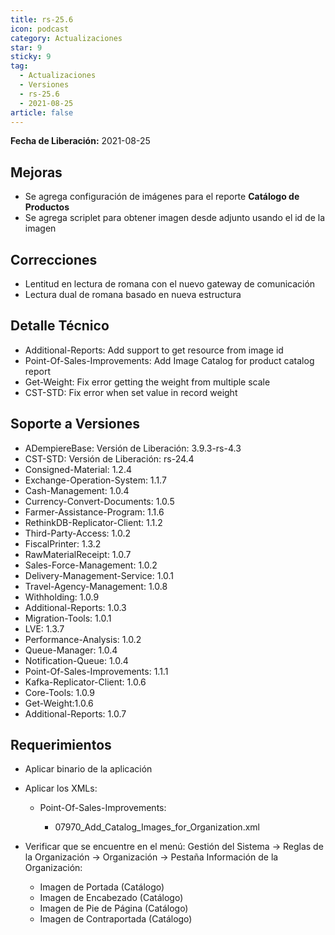 ```yaml
---
title: rs-25.6
icon: podcast
category: Actualizaciones
star: 9
sticky: 9
tag:
  - Actualizaciones
  - Versiones
  - rs-25.6
  - 2021-08-25
article: false
---
```


**Fecha de Liberación:** 2021-08-25

## Mejoras

- Se agrega configuración de imágenes para el reporte **Catálogo de Productos**
- Se agrega scriplet para obtener imagen desde adjunto usando el id de la imagen

## Correcciones

- Lentitud en lectura de romana con el nuevo gateway de comunicación
- Lectura dual de romana basado en nueva estructura

## Detalle Técnico

- Additional-Reports: Add support to get resource from image id
- Point-Of-Sales-Improvements: Add Image Catalog for product catalog report
- Get-Weight: Fix error getting the weight from multiple scale
- CST-STD: Fix error when set value in record weight

## Soporte a Versiones

- ADempiereBase: Versión de Liberación: 3.9.3-rs-4.3
- CST-STD: Versión de Liberación: rs-24.4
- Consigned-Material: 1.2.4
- Exchange-Operation-System: 1.1.7
- Cash-Management: 1.0.4
- Currency-Convert-Documents: 1.0.5
- Farmer-Assistance-Program: 1.1.6
- RethinkDB-Replicator-Client: 1.1.2
- Third-Party-Access: 1.0.2
- FiscalPrinter: 1.3.2
- RawMaterialReceipt: 1.0.7
- Sales-Force-Management: 1.0.2
- Delivery-Management-Service: 1.0.1
- Travel-Agency-Management: 1.0.8
- Withholding: 1.0.9
- Additional-Reports: 1.0.3
- Migration-Tools: 1.0.1
- LVE: 1.3.7
- Performance-Analysis: 1.0.2
- Queue-Manager: 1.0.4
- Notification-Queue: 1.0.4
- Point-Of-Sales-Improvements: 1.1.1
- Kafka-Replicator-Client: 1.0.6
- Core-Tools: 1.0.9
- Get-Weight:1.0.6
- Additional-Reports: 1.0.7

## Requerimientos

- Aplicar binario de la aplicación

- Aplicar los XMLs:
  
  - Point-Of-Sales-Improvements:
  
    - 07970_Add_Catalog_Images_for_Organization.xml
  
- Verificar que se encuentre en el menú: Gestión del Sistema -> Reglas de la Organización -> Organización -> Pestaña Información de la Organización:

  - Imagen de Portada (Catálogo)
  - Imagen de Encabezado (Catálogo)
  - Imagen de Pie de Página (Catálogo)
  - Imagen de Contraportada (Catálogo)
